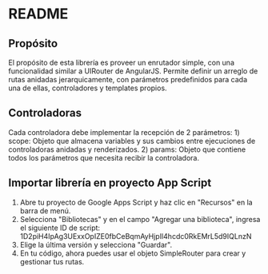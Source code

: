 # README

## Propósito
El propósito de esta librería es proveer un enrutador simple, con una funcionalidad similar a UIRouter de AngularJS. Permite definir un arreglo de rutas anidadas jerarquicamente, con parámetros predefinidos para cada una de ellas, controladores y templates propios.

## Controladoras
Cada controladora debe implementar la recepción de 2 parámetros:
	1) scope: Objeto que almacena variables y sus cambios entre ejecuciones de controladoras anidadas y renderizados.
	2) params: Objeto que contiene todos los parámetros que necesita recibir la controladora. 

## Importar librería en proyecto App Script
1) Abre tu proyecto de Google Apps Script y haz clic en "Recursos" en la barra de menú.
2) Selecciona "Bibliotecas" y en el campo "Agregar una biblioteca", ingresa el siguiente ID de script: 1D2piH4IpAg3UExxOpIZE0fbCeBqmAyHjpIl4hcdc0RkEMrL5d9IQLnzN
3) Elige la última versión y selecciona "Guardar".
4) En tu código, ahora puedes usar el objeto SimpleRouter para crear y gestionar tus rutas.